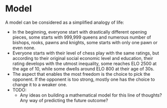 # Model
A model can be considered as a simplified analogy of life:
- In the beginning, everyone start with drastically different opening pieces, some starts with 999,999 queens and numerous number of bishops, rooks, pawns and knights, some starts with only one pawn or even none.
- Everyone starts with their level of chess play with the same ratings, but according to their original social economic level and education, their rating develops with the utmost inequality, some reaches ELO 2500 at the age of 10, while some dwells around ELO 800 at their age of 30s.
- The aspect that enables the most freedom is the choice to pick the opponent. If the opponent is too strong, mostly one has the choice to change it to a weaker one.
- TODO:
  - Any ideas on building a mathematical model for this line of thoughts? Any way of predicting the future outcome?